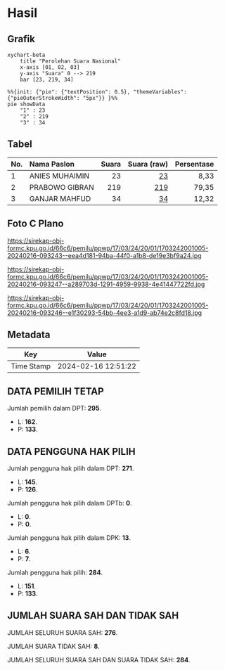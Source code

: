 # Hasil

## Grafik

```mermaid
xychart-beta
    title "Perolehan Suara Nasional"
    x-axis [01, 02, 03]
    y-axis "Suara" 0 --> 219
    bar [23, 219, 34]
```

```mermaid
%%{init: {"pie": {"textPosition": 0.5}, "themeVariables": {"pieOuterStrokeWidth": "5px"}} }%%
pie showData
    "1" : 23
    "2" : 219
    "3" : 34
```

## Tabel

| No. | Nama Paslon    | Suara | Suara (raw) | Persentase |
|:--- |:-------------- | -----:| -----------:| ----------:|
| 1   | ANIES MUHAIMIN | 23    | [23][p-1]   | 8,33       |
| 2   | PRABOWO GIBRAN | 219   | [219][p-2]  | 79,35      |
| 3   | GANJAR MAHFUD  | 34    | [34][p-3]   | 12,32      |


[p-1]: https://github.com/gigit-pemilu/pemilu-2024/blob/main/pilpres/hitung-suara/sub/17-bengkulu/sub/03-bengkulu-utara/sub/24-pinang-raya/sub/2001-air-sebayur/sub/005-tps/sub/paslon-1.txt
[p-2]: https://github.com/gigit-pemilu/pemilu-2024/blob/main/pilpres/hitung-suara/sub/17-bengkulu/sub/03-bengkulu-utara/sub/24-pinang-raya/sub/2001-air-sebayur/sub/005-tps/sub/paslon-2.txt
[p-3]: https://github.com/gigit-pemilu/pemilu-2024/blob/main/pilpres/hitung-suara/sub/17-bengkulu/sub/03-bengkulu-utara/sub/24-pinang-raya/sub/2001-air-sebayur/sub/005-tps/sub/paslon-3.txt

## Foto C Plano

https://sirekap-obj-formc.kpu.go.id/66c6/pemilu/ppwp/17/03/24/20/01/1703242001005-20240216-093243--eea4d181-94ba-44f0-a1b8-de19e3bf9a24.jpg

https://sirekap-obj-formc.kpu.go.id/66c6/pemilu/ppwp/17/03/24/20/01/1703242001005-20240216-093247--a289703d-1291-4959-9938-4e41447722fd.jpg

https://sirekap-obj-formc.kpu.go.id/66c6/pemilu/ppwp/17/03/24/20/01/1703242001005-20240216-093246--e1f30293-54bb-4ee3-a1d9-ab74e2c8fd18.jpg


## Metadata

| Key        | Value               |
| ---------- | ------------------- |
| Time Stamp | 2024-02-16 12:51:22 |


## DATA PEMILIH TETAP

Jumlah pemilih dalam DPT: **295**.
 * L: **162**.
 * P: **133**.

## DATA PENGGUNA HAK PILIH

Jumlah pengguna hak pilih dalam DPT: **271**.
 * L: **145**.
 * P: **126**.

Jumlah pengguna hak pilih dalam DPTb: **0**.
 * L: **0**.
 * P: **0**.

Jumlah pengguna hak pilih dalam DPK: **13**.
 * L: **6**.
 * P: **7**.

Jumlah pengguna hak pilih: **284**.
 * L: **151**.
 * P: **133**.

## JUMLAH SUARA SAH DAN TIDAK SAH

JUMLAH SELURUH SUARA SAH: **276**.

JUMLAH SUARA TIDAK SAH: **8**.

JUMLAH SELURUH SUARA SAH DAN SUARA TIDAK SAH: **284**.


